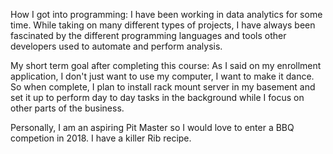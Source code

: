 How I got into programming: I have been working in data analytics for some time. While taking on many different types of projects, I have always been fascinated by the different programming languages and tools other developers used to automate and perform analysis.

My short term goal after completing this course: As I said on my enrollment application, I don't just want to use my computer, I want to make it dance.
So when complete, I plan to install rack mount server in my basement and set it up to perform day to day tasks in the background while I focus on other parts of the business.

Personally, I am an aspiring Pit Master so I would love to enter a BBQ competion in 2018. I have a killer Rib recipe.